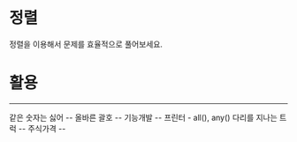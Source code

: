 # 정렬
정렬을 이용해서 문제를 효율적으로 풀어보세요.

# 활용
---
같은 숫자는 싫어 --
올바른 괄호 --
기능개발 --
프린터 - all(), any()
다리를 지나는 트럭 --
주식가격 --

